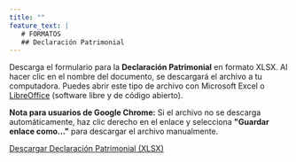 ```yaml
---
title: ""
feature_text: |
   # FORMATOS
   ## Declaración Patrimonial
---
```

<p>Descarga el formulario para la <strong>Declaración Patrimonial</strong> en formato XLSX. Al hacer clic en el nombre del documento, se descargará el archivo a tu computadora. Puedes abrir este tipo de archivo con Microsoft Excel o <a href="https://es.libreoffice.org/">LibreOffice</a> (software libre y de código abierto).</p>

<p><strong>Nota para usuarios de Google Chrome:</strong> Si el archivo no se descarga automáticamente, haz clic derecho en el enlace y selecciona <strong>"Guardar enlace como..."</strong> para descargar el archivo manualmente.</p>

<p><a href="{{ site.url }}/documentos/Declaracion_patrimonial_funcionariosypersonasdeinterespublico.xlsx" download="Declaracion_patrimonial_funcionariosypersonasdeinterespublico.xlsx">Descargar Declaración Patrimonial (XLSX)</a></p>

